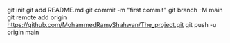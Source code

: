 git init
git add README.md
git commit -m "first commit"
git branch -M main
git remote add origin https://github.com/MohammedRamyShahwan/The_project.git
git push -u origin main